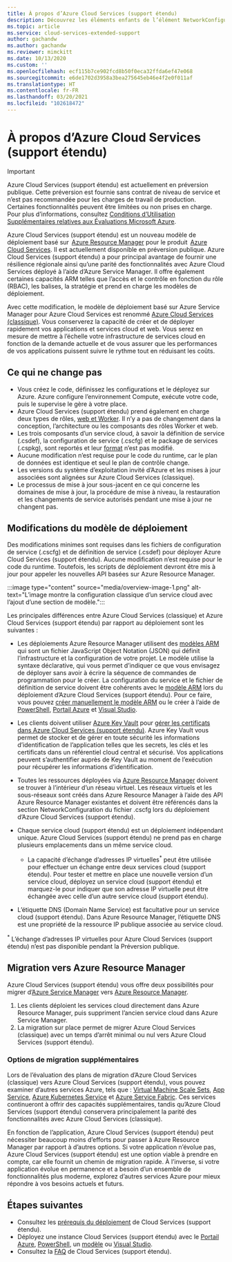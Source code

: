 ```yaml
---
title: À propos d’Azure Cloud Services (support étendu)
description: Découvrez les éléments enfants de l’élément NetworkConfiguration du fichier de configuration de service, qui spécifie les valeurs de réseau virtuel et DNS.
ms.topic: article
ms.service: cloud-services-extended-support
author: gachandw
ms.author: gachandw
ms.reviewer: mimckitt
ms.date: 10/13/2020
ms.custom: ''
ms.openlocfilehash: ecf115b7ce902fcd8b50f0eca32ffda6ef47e068
ms.sourcegitcommit: e6de1702d3958a3bea275645eb46e4f2e0f011af
ms.translationtype: HT
ms.contentlocale: fr-FR
ms.lasthandoff: 03/20/2021
ms.locfileid: "102618472"
---
```

# <a name="about-azure-cloud-services-extended-support"></a>À propos d’Azure Cloud Services (support étendu)

> [!IMPORTANT]
> Azure Cloud Services (support étendu) est actuellement en préversion publique.
> Cette préversion est fournie sans contrat de niveau de service et n’est pas recommandée pour les charges de travail de production. Certaines fonctionnalités peuvent être limitées ou non prises en charge. Pour plus d’informations, consultez [Conditions d’Utilisation Supplémentaires relatives aux Évaluations Microsoft Azure](https://azure.microsoft.com/support/legal/preview-supplemental-terms/).

Azure Cloud Services (support étendu) est un nouveau modèle de déploiement basé sur  [Azure Resource Manager](../azure-resource-manager/management/overview.md) pour le produit  [Azure Cloud Services](https://azure.microsoft.com/services/cloud-services/). Il est actuellement disponible en préversion publique. Azure Cloud Services (support étendu) a pour principal avantage de fournir une résilience régionale ainsi qu’une parité des fonctionnalités avec Azure Cloud Services déployé à l’aide d’Azure Service Manager. Il offre également certaines capacités ARM telles que l’accès et le contrôle en fonction du rôle (RBAC), les balises, la stratégie et prend en charge les modèles de déploiement.  

Avec cette modification, le modèle de déploiement basé sur Azure Service Manager pour Azure Cloud Services est renommé [Azure Cloud Services (classique)](../cloud-services/cloud-services-choose-me.md). Vous conserverez la capacité de créer et de déployer rapidement vos applications et services cloud et web. Vous serez en mesure de mettre à l’échelle votre infrastructure de services cloud en fonction de la demande actuelle et de vous assurer que les performances de vos applications puissent suivre le rythme tout en réduisant les coûts.  

## <a name="what-does-not-change"></a>Ce qui ne change pas 
- Vous créez le code, définissez les configurations et le déployez sur Azure. Azure configure l’environnement Compute, exécute votre code, puis le supervise le gère à votre place.
- Azure Cloud Services (support étendu) prend également en charge deux types de rôles, [web et Worker](../cloud-services/cloud-services-choose-me.md). Il n’y a pas de changement dans la conception, l’architecture ou les composants des rôles Worker et web. 
- Les trois composants d’un service cloud, à savoir la définition de service (.csdef), la configuration de service (.cscfg) et le package de services (.cspkg), sont reportés et leur [format](cloud-services-model-and-package.md) n’est pas modifié. 
- Aucune modification n’est requise pour le code du runtime, car le plan de données est identique et seul le plan de contrôle change. 
- Les versions du système d’exploitation invité d’Azure et les mises à jour associées sont alignées sur Azure Cloud Services (classique).
- Le processus de mise à jour sous-jacent en ce qui concerne les domaines de mise à jour, la procédure de mise à niveau, la restauration et les changements de service autorisés pendant une mise à jour ne changent pas.

## <a name="changes-in-deployment-model"></a>Modifications du modèle de déploiement

Des modifications minimes sont requises dans les fichiers de configuration de service (.cscfg) et de définition de service (.csdef) pour déployer Azure Cloud Services (support étendu). Aucune modification n’est requise pour le code du runtime. Toutefois, les scripts de déploiement devront être mis à jour pour appeler les nouvelles API basées sur Azure Resource Manager. 

:::image type="content" source="media/overview-image-1.png" alt-text="L’image montre la configuration classique d’un service cloud avec l’ajout d’une section de modèle.":::

Les principales différences entre Azure Cloud Services (classique) et Azure Cloud Services (support étendu) par rapport au déploiement sont les suivantes : 

- Les déploiements Azure Resource Manager utilisent des [modèles ARM](../azure-resource-manager/templates/overview.md) qui sont un fichier JavaScript Object Notation (JSON) qui définit l’infrastructure et la configuration de votre projet. Le modèle utilise la syntaxe déclarative, qui vous permet d’indiquer ce que vous envisagez de déployer sans avoir à écrire la séquence de commandes de programmation pour le créer. La configuration du service et le fichier de définition de service doivent être cohérents avec le [modèle ARM](../azure-resource-manager/templates/overview.md) lors du déploiement d’Azure Cloud Services (support étendu). Pour ce faire, vous pouvez [créer manuellement le modèle ARM](deploy-template.md) ou le créer à l’aide de [PowerShell](deploy-powershell.md), [Portail Azure](deploy-portal.md) et [Visual Studio](deploy-visual-studio.md).  

- Les clients doivent utiliser [Azure Key Vault](../key-vault/general/overview.md) pour [gérer les certificats dans Azure Cloud Services (support étendu)](certificates-and-key-vault.md). Azure Key Vault vous permet de stocker et de gérer en toute sécurité les informations d’identification de l’application telles que les secrets, les clés et les certificats dans un référentiel cloud central et sécurisé. Vos applications peuvent s’authentifier auprès de Key Vault au moment de l’exécution pour récupérer les informations d’identification. 

- Toutes les ressources déployées via [Azure Resource Manager](../azure-resource-manager/templates/overview.md) doivent se trouver à l’intérieur d’un réseau virtuel. Les réseaux virtuels et les sous-réseaux sont créés dans Azure Resource Manager à l’aide des API Azure Resource Manager existantes et doivent être référencés dans la section NetworkConfiguration du fichier .cscfg lors du déploiement d’Azure Cloud Services (support étendu).   

- Chaque service cloud (support étendu) est un déploiement indépendant unique. Azure Cloud Services (support étendu) ne prend pas en charge plusieurs emplacements dans un même service cloud.  
    - La capacité d’échange d’adresses IP virtuelles<sup>*</sup> peut être utilisée pour effectuer un échange entre deux services cloud (support étendu). Pour tester et mettre en place une nouvelle version d’un service cloud, déployez un service cloud (support étendu) et marquez-le pour indiquer que son adresse IP virtuelle peut être échangée avec celle d’un autre service cloud (support étendu).  

- L’étiquette DNS (Domain Name Service) est facultative pour un service cloud (support étendu). Dans Azure Resource Manager, l’étiquette DNS est une propriété de la ressource IP publique associée au service cloud. 


<sup>*</sup> L’échange d’adresses IP virtuelles pour Azure Cloud Services (support étendu) n’est pas disponible pendant la Préversion publique.  

## <a name="migration-to-azure-resource-manager"></a>Migration vers Azure Resource Manager

Azure Cloud Services (support étendu) vous offre deux possibilités pour migrer d’[Azure Service Manager](/powershell/azure/servicemanagement/overview) vers [Azure Resource Manager](../azure-resource-manager/management/overview.md). 
1) Les clients déploient les services cloud directement dans Azure Resource Manager, puis suppriment l’ancien service cloud dans Azure Service Manager. 
2) La migration sur place permet de migrer Azure Cloud Services (classique) avec un temps d’arrêt minimal ou nul vers Azure Cloud Services (support étendu). 

### <a name="additional-migration-options"></a>Options de migration supplémentaires

Lors de l’évaluation des plans de migration d’Azure Cloud Services (classique) vers Azure Cloud Services (support étendu), vous pouvez examiner d’autres services Azure, tels que : [Virtual Machine Scale Sets](../virtual-machine-scale-sets/overview.md), [App Service](../app-service/overview.md), [Azure Kubernetes Service](../aks/intro-kubernetes.md) et [Azure Service Fabric](../service-fabric/service-fabric-overview.md). Ces services continueront à offrir des capacités supplémentaires, tandis qu’Azure Cloud Services (support étendu) conservera principalement la parité des fonctionnalités avec Azure Cloud Services (classique). 

En fonction de l’application, Azure Cloud Services (support étendu) peut nécessiter beaucoup moins d’efforts pour passer à Azure Resource Manager par rapport à d’autres options. Si votre application n’évolue pas, Azure Cloud Services (support étendu) est une option viable à prendre en compte, car elle fournit un chemin de migration rapide. À l’inverse, si votre application évolue en permanence et a besoin d’un ensemble de fonctionnalités plus moderne, explorez d’autres services Azure pour mieux répondre à vos besoins actuels et futurs. 

## <a name="next-steps"></a>Étapes suivantes
- Consultez les [prérequis du déploiement](deploy-prerequisite.md) de Cloud Services (support étendu).
- Déployez une instance Cloud Services (support étendu) avec le [Portail Azure](deploy-portal.md), [PowerShell](deploy-powershell.md), un [modèle](deploy-template.md) ou [Visual Studio](deploy-visual-studio.md).
- Consultez la [FAQ](faq.md) de Cloud Services (support étendu).